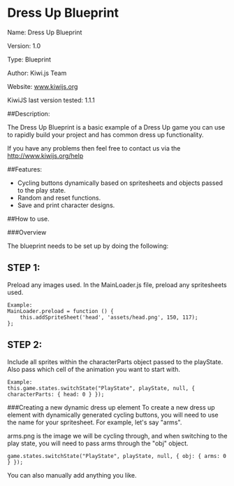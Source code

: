 Dress Up Blueprint
======================================

Name: Dress Up Blueprint

Version: 1.0

Type: Blueprint

Author: Kiwi.js Team

Website: www.kiwijs.org

KiwiJS last version tested: 1.1.1

##Description:

The Dress Up Blueprint is a basic example of a Dress Up game you can use to rapidly build your project and has common dress up functionality.

If you have any problems then feel free to contact us via the http://www.kiwijs.org/help

##Features:

- Cycling buttons dynamically based on spritesheets and objects passed to the play state.
- Random and reset functions.
- Save and print character designs.


##How to use.

###Overview

The blueprint needs to be set up by doing the following:

STEP 1: 
--------------------------------------------
Preload any images used.
In the MainLoader.js file, preload any spritesheets used.

	Example: 
	MainLoader.preload = function () {
		this.addSpriteSheet('head', 'assets/head.png', 150, 117);
	};


STEP 2: 
--------------------------------------------
Include all sprites within the characterParts object passed to the playState. Also pass which cell of the animation you want to start with.

	Example:
	this.game.states.switchState("PlayState", playState, null, { characterParts: { head: 0 } });


###Creating a new dynamic dress up element 
To create a new dress up element with dynamically generated cycling buttons, you will need to use the name for your spritesheet. For example, let's say "arms". 

arms.png is the image we will be cycling through, and when switching to the play state, you will need to pass arms through the "obj" object.

	game.states.switchState("PlayState", playState, null, { obj: { arms: 0 } });

You can also manually add anything you like.

